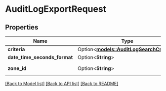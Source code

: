 # AuditLogExportRequest

## Properties

Name | Type | Description | Notes
------------ | ------------- | ------------- | -------------
**criteria** | Option<[**models::AuditLogSearchCriteria**](AuditLogSearchCriteria.md)> |  | [optional]
**date_time_seconds_format** | Option<**String**> |  | [optional]
**zone_id** | Option<**String**> | Timezone Identifier | [optional]

[[Back to Model list]](../README.md#documentation-for-models) [[Back to API list]](../README.md#documentation-for-api-endpoints) [[Back to README]](../README.md)


